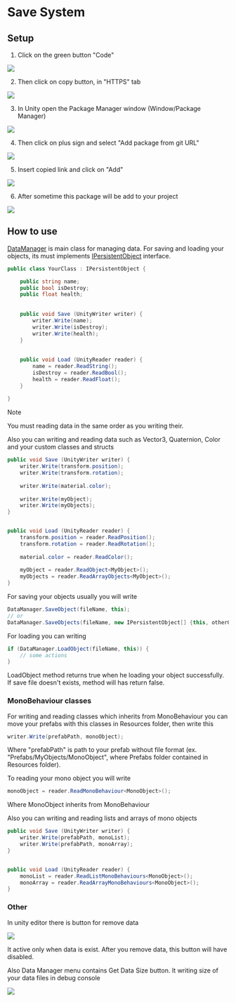 # Save System

## Setup

1. Click on the green button "Code"

![](docs~/Screenshot_1.png)

2. Then click on copy button, in "HTTPS" tab

![](docs~/Screenshot_3.png)

3. In Unity open the Package Manager window (Window/Package Manager)

![](docs~/Screenshot_6.png)

4. Then click on plus sign and select "Add package from git URL"

![](docs~/Screenshot_2.png)

5. Insert copied link and click on "Add"

![](docs~/Screenshot_4.png)

6. After sometime this package will be add to your project

![](docs~/Screenshot_5.png)

## How to use

[DataManager](Runtime/DataManager.cs) is main class
for managing data. For saving and loading your
objects, its must implements
[IPersistentObject](Runtime/IPersistentObject.cs.meta)
interface.

````csharp
public class YourClass : IPersistentObject {

    public string name;
    public bool isDestroy;
    public float health;
    
    
    public void Save (UnityWriter writer) {
        writer.Write(name);
        writer.Write(isDestroy);
        writer.Write(health);
    }
    
    
    public void Load (UnityReader reader) {
        name = reader.ReadString();
        isDestroy = reader.ReadBool();
        health = reader.ReadFloat();
    }
    
}
````

> [!NOTE]
> You must reading data in the same order
> as you writing their.

Also you can writing and reading data such as
Vector3, Quaternion, Color and your custom
classes and structs

````csharp
public void Save (UnityWriter writer) {
    writer.Write(transform.position);
    writer.Write(transform.rotation);
    
    writer.Write(material.color);
    
    writer.Write(myObject);
    writer.Write(myObjects);
}


public void Load (UnityReader reader) {
    transform.position = reader.ReadPosition();
    transform.rotation = reader.ReadRotation();
    
    material.color = reader.ReadColor();
    
    myObject = reader.ReadObject<MyObject>();
    myObjects = reader.ReadArrayObjects<MyObject>();
}
````

For saving your objects usually you will write

````csharp
DataManager.SaveObject(fileName, this);
// or
DataManager.SaveObjects(fileName, new IPersistentObject[] {this, otherObject});
````

For loading you can writing

````csharp
if (DataManager.LoadObject(fileName, this)) {
    // some actions
}
````

LoadObject method returns true when he loading your
object successfully. If save file doesn't exists,
method will has return false.

### MonoBehaviour classes

For writing and reading classes which inherits from
MonoBehaviour you can move your prefabs with
this classes in Resources folder, then write this

````csharp
writer.Write(prefabPath, monoObject);
````

Where "prefabPath" is path to your prefab without
file format (ex. "Prefabs/MyObjects/MonoObject",
where Prefabs folder contained in Resources folder).

To reading your mono object you will write

````csharp
monoObject = reader.ReadMonoBehaviour<MonoObject>();
````

Where MonoObject inherits from MonoBehaviour

Also you can writing and reading lists and arrays
of mono objects

````csharp
public void Save (UnityWriter writer) {
    writer.Write(prefabPath, monoList);
    writer.Write(prefabPath, monoArray);
}


public void Load (UnityReader reader) {
    monoList = reader.ReadListMonoBehaviours<MonoObject>();
    monoArray = reader.ReadArrayMonoBehaviours<MonoObject>();
}
````

### Other

In unity editor there is button for remove data

![](docs~/Screenshot_7.png)

It active only when data is exist. After you remove
data, this button will have disabled.

Also Data Manager menu contains Get Data Size
button. It writing size of your data files in debug
console

![](docs~/Screenshot_8.png)